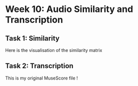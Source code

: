 # Week 10: Audio Similarity and Transcription

## Task 1: Similarity
Here is the visualisation of the similarity matrix

## Task 2: Transcription

This is my original MuseScore file
!
